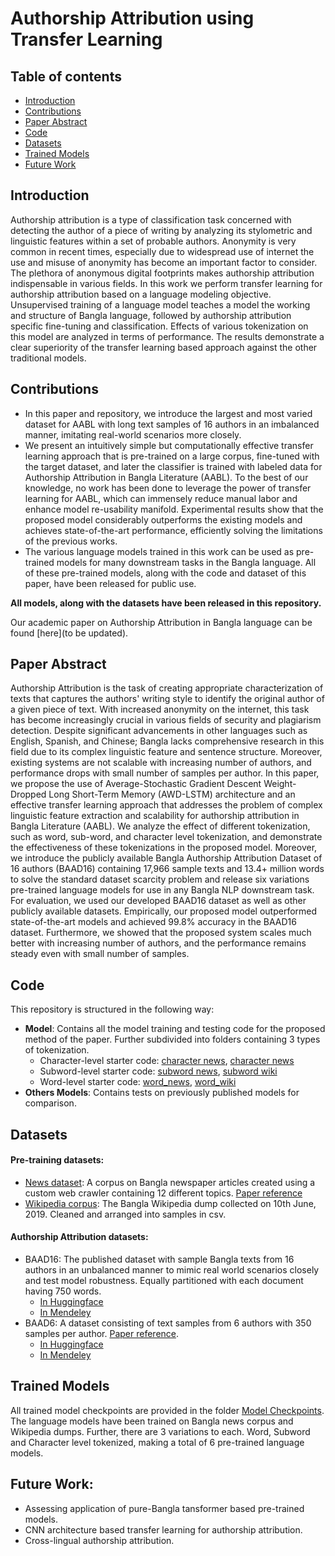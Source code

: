 # Authorship Attribution using Transfer Learning

## Table of contents
- [Introduction](#Introduction)
- [Contributions](#Contributions)
- [Paper Abstract](#Paper-Abstract)
- [Code](#code)
- [Datasets](#Datasets)
- [Trained Models](#Trained-Models)
- [Future Work](#Future-Work)

## Introduction

Authorship attribution is a type of classification task concerned with detecting the author of a piece of writing by analyzing its stylometric and linguistic features within a set of probable authors. Anonymity is very common in recent times, especially due to widespread use of internet the use and misuse of anonymity has become an important factor to consider. The plethora of anonymous digital footprints makes authorship attribution indispensable in various fields.
In this work we perform transfer learning for authorship attribution based on a language modeling objective. Unsupervised training of a language model teaches a model the working and structure of Bangla language, followed by authorship attribution specific fine-tuning and classification. Effects of various tokenization on this model are analyzed in terms of performance. The results demonstrate a clear superiority of the transfer learning based approach against the other traditional models.

## Contributions
- In this paper and repository, we introduce the largest and most varied dataset for AABL with long text samples of 16 authors in an imbalanced manner, imitating real-world scenarios more closely.
- We present an intuitively simple but computationally effective transfer learning approach that is pre-trained on a large corpus, fine-tuned with the target dataset, and later the classifier is trained with labeled data for Authorship Attribution in Bangla Literature (AABL). To the best of our knowledge, no work has been done to leverage the power of transfer learning for AABL, which can immensely reduce manual labor and enhance model re-usability manifold. Experimental results show that the proposed model considerably outperforms the existing models and achieves state-of-the-art performance, efficiently solving the limitations of the previous works. 
- The various language models trained in this work can be used as pre-trained models for many downstream tasks in the  Bangla language. All of these pre-trained models, along with the code and dataset of this paper, have been released for public use.

**All models, along with the datasets have been released in this repository.**

Our academic paper on Authorship Attribution in Bangla language can be found [here](to be updated).

## Paper Abstract
Authorship Attribution is the task of creating appropriate characterization of texts that captures the authors' writing style to identify the original author of a given piece of text. With increased anonymity on the internet, this task has become increasingly crucial in various fields of security and plagiarism detection. Despite significant advancements in other languages such as English, Spanish, and Chinese; Bangla lacks comprehensive research in this field due to its complex linguistic feature and sentence structure. Moreover, existing systems are not scalable with increasing number of authors, and performance drops with small number of samples per author. In this paper, we propose the use of Average-Stochastic Gradient Descent Weight-Dropped Long Short-Term Memory (AWD-LSTM) architecture and an effective transfer learning approach that addresses the problem of complex linguistic feature extraction and scalability for authorship attribution in Bangla Literature (AABL). We analyze the effect of different tokenization, such as word, sub-word, and character level tokenization, and demonstrate the effectiveness of these tokenizations in the proposed model. Moreover, we introduce the publicly available Bangla Authorship Attribution Dataset of 16 authors (BAAD16) containing 17,966 sample texts and 13.4+ million words to solve the standard dataset scarcity problem and release six variations pre-trained language models for use in any Bangla NLP downstream task. For evaluation, we used our developed BAAD16 dataset as well as other publicly available datasets. Empirically, our proposed model outperformed state-of-the-art models and achieved 99.8% accuracy in the BAAD16 dataset. Furthermore, we showed that the proposed system scales much better with increasing number of authors, and the performance remains steady even with small number of samples.

## Code
This repository is structured in the following way:
- **Model**: Contains all the model training and testing code for the proposed method of the paper. Further subdivided into folders containing 3 types of tokenization.
    - Character-level starter code: [character news](https://github.com/tanny411/Authorship-Attribution-using-Transfer-Learning/blob/master/Model/Character-level/.ipynb), [character news](https://github.com/tanny411/Authorship-Attribution-using-Transfer-Learning/blob/master/Model/Character-level/.ipynb) 
    - Subword-level starter code: [subword news](https://github.com/tanny411/Authorship-Attribution-using-Transfer-Learning/blob/master/Model/Subword-level/.ipynb), [subword wiki](https://github.com/tanny411/Authorship-Attribution-using-Transfer-Learning/blob/master/Model/Subword-level/.ipynb)
    - Word-level starter code: [word_news](https://github.com/tanny411/Authorship-Attribution-using-Transfer-Learning/blob/master/Model/Word-level/.ipynb), [word_wiki](https://github.com/tanny411/Authorship-Attribution-using-Transfer-Learning/blob/master/Model/Word-level/.ipynb)
- **Others Models**: Contains tests on previously published models for comparison.

## Datasets
#### Pre-training datasets:
- [News dataset](https://data.mendeley.com/datasets/xp92jxr8wn/1?fbclid=IwAR09nbvU3G4tNoI6zuLoL3FMhvggdE6RuLFOyKMHubrHd7PivLGJeCTch9k): A corpus on Bangla newspaper articles created using a custom web crawler containing 12 different topics. [Paper reference](https://link.springer.com/chapter/10.1007/978-981-15-3607-6_31)
- [Wikipedia corpus](https://data.mendeley.com/datasets/3ph3n78fp7/1?fbclid=IwAR2qOFI27mVQoEMdJBUinL0k_zCjzEMpnFk74cKANhil7oKGSgbT_6E8keI): The Bangla Wikipedia dump collected on 10th June, 2019. Cleaned and arranged into samples in csv.

#### Authorship Attribution datasets:
- BAAD16: The published dataset with sample Bangla texts from 16 authors in an unbalanced manner to mimic real world scenarios closely and test model robustness. Equally partitioned with each document having 750 words.
    - [In Huggingface](https://huggingface.co/datasets/Aisha/BAAD16)
    - [In Mendeley](https://data.mendeley.com/datasets/6d9jrkgtvv/4)
- BAAD6: A dataset consisting of text samples from 6 authors with 350 samples per author. [Paper reference](https://ieeexplore.ieee.org/document/8631977).
    - [In Huggingface](https://huggingface.co/datasets/Aisha/BAAD6)
    - [In Mendeley](https://data.mendeley.com/datasets/w9wkd7g43f/5)

## Trained Models
All trained model checkpoints are provided in the folder [Model Checkpoints](https://github.com/tanny411/Authorship-Attribution-using-Transfer-Learning/blob/master/Model%20Checkpoints). The language models have been trained on Bangla news corpus and Wikipedia dumps. Further, there are 3 variations to each. Word, Subword and Character level tokenized, making a total of 6 pre-trained language models.

## Future Work:
- Assessing application of pure-Bangla tansformer based pre-trained models.
- CNN architecture based transfer learning for authorship attribution.
- Cross-lingual authorship attribution.
